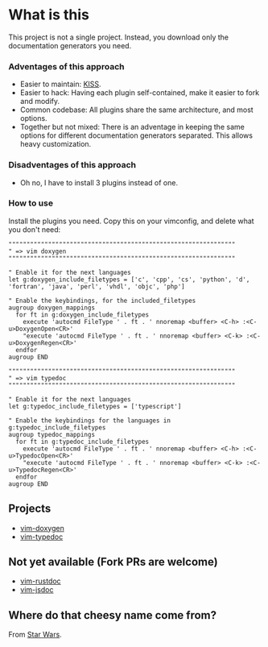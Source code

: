 # What is this
This project is not a single project. Instead, you download only the documentation generators you need.

### Adventages of this approach

* Easier to maintain: [KISS](https://en.wikipedia.org/wiki/KISS_principle).
* Easier to hack: Having each plugin self-contained, make it easier to fork and modify.
* Common codebase: All plugins share the same architecture, and most options.
* Together but not mixed: There is an adventage in keeping the same options for different documentation generators separated. This allows heavy customization.

### Disadventages of this approach

* Oh no, I have to install 3 plugins instead of one.


### How to use

Install the plugins you need. Copy this on your vimconfig, and delete what you don't need:

```
"""""""""""""""""""""""""""""""""""""""""""""""""""""""""""""""
" => vim doxygen
"""""""""""""""""""""""""""""""""""""""""""""""""""""""""""""""

" Enable it for the next languages
let g:doxygen_include_filetypes = ['c', 'cpp', 'cs', 'python', 'd', 'fortran', 'java', 'perl', 'vhdl', 'objc', 'php']

" Enable the keybindings, for the included_filetypes
augroup doxygen_mappings
  for ft in g:doxygen_include_filetypes
    execute 'autocmd FileType ' . ft . ' nnoremap <buffer> <C-h> :<C-u>DoxygenOpen<CR>'
    "execute 'autocmd FileType ' . ft . ' nnoremap <buffer> <C-k> :<C-u>DoxygenRegen<CR>'
  endfor
augroup END

"""""""""""""""""""""""""""""""""""""""""""""""""""""""""""""""
" => vim typedoc
"""""""""""""""""""""""""""""""""""""""""""""""""""""""""""""""

" Enable it for the next languages
let g:typedoc_include_filetypes = ['typescript']

" Enable the keybindings for the languages in g:typedoc_include_filetypes
augroup typedoc_mappings
  for ft in g:typedoc_include_filetypes
    execute 'autocmd FileType ' . ft . ' nnoremap <buffer> <C-h> :<C-u>TypedocOpen<CR>'
    "execute 'autocmd FileType ' . ft . ' nnoremap <buffer> <C-k> :<C-u>TypedocRegen<CR>'
  endfor
augroup END
```

## Projects

* [vim-doxygen](https://github.com/Zeioth/vim-doxygen)
* [vim-typedoc](https://github.com/Zeioth/vim-typedoc)

## Not yet available (Fork PRs are welcome)

* [vim-rustdoc](https://github.com/Zeioth/vim-rustdoc)
* [vim-jsdoc](https://github.com/Zeioth/vim-jsdoc)

## Where do that cheesy name come from?
From [Star Wars](https://starwars.fandom.com/wiki/Dooku).
